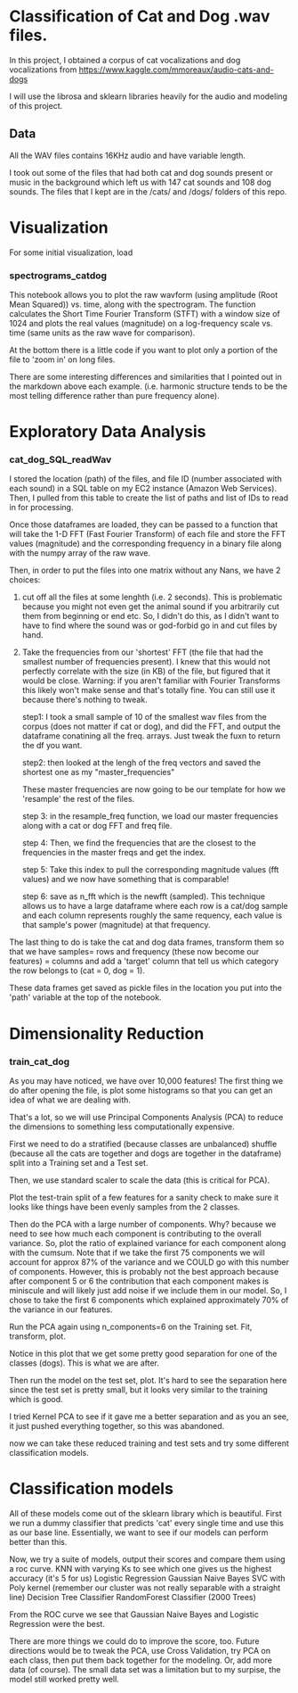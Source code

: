 # Classification of Cat and Dog .wav files. 

In this project, I obtained a corpus of cat vocalizations and dog vocalizations from https://www.kaggle.com/mmoreaux/audio-cats-and-dogs   

I will use the librosa and sklearn libraries heavily for the audio and modeling of this project. 

## Data 
All the WAV files contains 16KHz audio and have variable length.

I took out  some of the files that had both cat and dog sounds present or music in the background which left us with 147 cat sounds and 108 dog sounds. The files that I kept are in the /cats/ and /dogs/ folders of this repo.

# Visualization

For some initial visualization, load 
### spectrograms_catdog  

This notebook allows you to plot the raw wavform (using amplitude (Root Mean Squared)) vs. time, along with the spectrogram. The function calculates the Short Time Fourier Transform (STFT) with a window size of 1024 and plots the real values (magnitude) on a log-frequency scale vs. time (same units as the raw wave for comparison). 

At the bottom there is a little code if you want to plot only a portion of the file to 'zoom in' on long files. 

There are some interesting differences and similarities that I pointed out in the markdown above each example. (i.e. harmonic structure tends to be the most telling difference rather than pure frequency alone). 

# Exploratory Data Analysis

### cat_dog_SQL_readWav

I stored the location (path) of the files, and file ID (number associated with each sound) in a SQL table on my EC2 instance (Amazon Web Services). Then, I pulled from this table to create the list of paths and list of IDs to read in for processing. 

Once those dataframes are loaded, they can be passed to a function that will take the 1-D FFT (Fast Fourier Transform) of each file and store the FFT values (magnitude) and the corresponding frequency in a binary file along with the numpy array of the raw wave. 

Then,  in order to put the files into one matrix without any Nans, we have 2 choices: 
 
 1. cut off all the files at some lenghth (i.e. 2 seconds). This is problematic because you might not even get the animal sound if you arbitrarily cut them from beginning or end etc. So, I didn't do this, as I didn't want to have to find where the sound was or god-forbid go in and cut files by hand. 
 
 2. Take the frequencies from our 'shortest' FFT (the file that had the smallest number of frequencies present).  I knew that this would not perfectly correlate with the size (in KB) of the file, but figured that it would be close. Warning: if you aren't familiar with Fourier Transforms this likely won't make sense and that's totally fine. You can still use it because there's nothing to tweak. 
     
    
    step1: I took a small sample of 10 of the smallest wav files from the corpus (does not matter if cat or dog), and did the FFT, and output the dataframe conatining all the freq. arrays.  Just tweak the fuxn to return the df you want. 
     
     step2: then looked at the lengh of the freq vectors and saved the shortest one as my "master_frequencies" 

    These master frequencies are now going to be our template for how we 'resample' the rest of the files. 
 
     step 3: in the resample_freq function, we load our master frequencies along with a cat or dog FFT and freq file. 
     
     step 4: Then, we find the frequencies that are the closest to the frequencies in the master freqs and get the index.   
     
     step 5: Take this index to pull the corresponding magnitude values (fft values) and we now have something that is comparable!   
     
     step 6: save as n_fft which is the newfft (sampled).   This technique allows us to have a large dataframe where each row is a cat/dog sample and each column represents roughly the same requency, each value is that sample's power (magnitude) at that frequency. 

The last thing to do is take the cat and dog data frames, transform them so that we have samples= rows and frequency (these now become our features) = columns and add a 'target' column that tell us which category the row belongs to (cat = 0, dog = 1). 

These data frames get saved as pickle files in the location you put into the 'path' variable at the top of the notebook. 

# Dimensionality Reduction

### train_cat_dog

As you may have noticed, we have over 10,000 features!  The first thing we do after opening the file, is plot some histograms so that you can get an idea of what we are dealing with. 

That's a lot, so we will use Principal Components Analysis (PCA) to reduce the dimensions to something less computationally expensive. 

First we need to do a stratified (because classes are unbalanced) shuffle (because all the cats are together and dogs are together in the dataframe) split into a Training set and a Test set. 

Then, we use standard scaler to scale the data (this is critical for PCA). 

Plot the test-train split of a few features for a sanity check to make sure it looks like things have been evenly samples from the 2 classes. 

Then do the PCA with a large number of components. 
Why? because we need to see how much each component is contributing to the overall variance. So, plot the ratio of explained variance for each component along with the cumsum.  Note that if we take the first 75 components we will account for approx 87% of the variance and we COULD go with this number of components. However, this is probably not the best approach because after component 5 or 6 the contribution that each component makes is miniscule and will likely just add noise if we include them in our model.  So, I chose to take the first 6 components which explained approximately 70% of the variance in our features. 

Run the PCA again using n_components=6 on the Training set. Fit, transform, plot. 

Notice in this plot that we get some pretty good separation for one of the classes (dogs). This is what we are after. 

Then run the model on the test set, plot. 
It's hard to see the separation here since the test set is pretty small, but it looks very similar to the training which is good. 

I tried Kernel PCA to see if it gave me a better separation and as you an see, it just pushed everything together, so this was abandoned.

now we can take these reduced training and test sets and try some different classification models. 

# Classification models 

All of these models come out of the sklearn library which is beautiful. 
First we run a dummy classifier that predicts 'cat' every single time and use this as our base line.  Essentially, we want to see if our models can perform better than this. 

Now, we try a suite of models, output their scores and compare them using a roc curve. 
KNN with varying Ks to see which one gives us the highest accuracy (it's 5 for us) 
Logistic Regression
Gaussian Naive Bayes
SVC with Poly kernel (remember our cluster was not really separable with a straight line)
Decision Tree Classifier
RandomForest Classifier (2000 Trees) 

From the ROC curve we see that Gaussian Naive Bayes and Logistic Regression were the best. 

There are more things we could do to improve the score, too. Future directions would be to tweak the PCA, use Cross Validation, try PCA on each class, then put them back together for the modeling. Or, add more data (of course).  The small data set was a limitation but to my surpise, the model still worked pretty well.  


